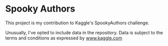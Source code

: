 # Spooky Authors

This project is my contribution to Kaggle's SpookyAuthors challenge.

Unusually, I've opted to include data in the repository.  Data is subject to the terms and
conditions as expressed by www.kaggle.com
